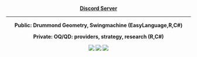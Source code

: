 

<h4 align="center"> <a href="https://discord.gg/V6arrKAUrh" target="_blank">Discord Server</a> 
 
 ---------------------
 
Public: Drummond Geometry, Swingmachine (EasyLanguage,R,C#)
 
Private: OQ/QD: providers, strategy, research (R,C#)
 
  ![](https://github-profile-summary-cards.vercel.app/api/cards/profile-details?username=ragve-hub&theme=default)
  ![](https://github-profile-summary-cards.vercel.app/api/cards/most-commit-language?username=ragve-hub&theme=default)
 ![](https://github-profile-summary-cards.vercel.app/api/cards/stats?username=ragve-hub&theme=default)
 
